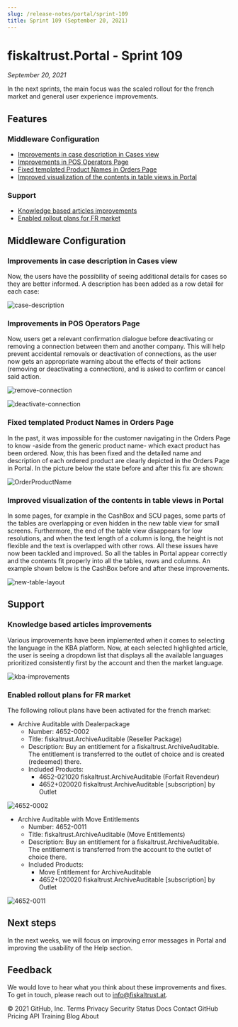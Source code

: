 ```yaml
---
slug: /release-notes/portal/sprint-109
title: Sprint 109 (September 20, 2021)
---
```


# fiskaltrust.Portal - Sprint 109
_September 20, 2021_

In the next sprints, the main focus was the scaled rollout for the french market and general user experience improvements.

## Features

### Middleware Configuration

- [Improvements in case description in Cases view](#improvements-in-case-description-in-cases-view)
- [Improvements in POS Operators Page](#improvements-in-pos-operators-page)
- [Fixed templated Product Names in Orders Page](#fixed-templated-product-names-in-orders-page)
- [Improved visualization of the contents in table views in Portal](#improved-visualization-of-the-contents-in-table-views-in-portal)

### Support
- [Knowledge based articles improvements](#knowledge-based-articles-improvements)
- [Enabled rollout plans for FR market](#enabled-rollout-plans-for-fr-market)

## Middleware Configuration

### Improvements in case description in Cases view

Now, the users have the possibility of seeing additional details for cases so they are better informed. A description has been added as a row detail for each case:

![case-description](images/sprint-109/case-description.png)

### Improvements in POS Operators Page

Now, users get a relevant confirmation dialogue before deactivating or removing a connection between them and another company. This will help prevent accidental removals or deactivation of connections, as the user now gets an appropriate warning about the effects of their actions (removing or deactivating a connection), and is asked to confirm or cancel said action.

![remove-connection](images/sprint-109/remove-connection.png)

![deactivate-connection](images/sprint-109/deactivate-connection.png)

### Fixed templated Product Names in Orders Page

In the past, it was impossible for the customer navigating in the Orders Page to know -aside from the generic product name- which exact product has been ordered. 
Now, this has been fixed and the detailed name and description of each ordered product are clearly depicted in the Orders Page in Portal. In the picture below the state before and after this fix are shown:

![OrderProductName](images/sprint-109/OrderProductName.png)

### Improved visualization of the contents in table views in Portal

In some pages, for example in the CashBox and SCU pages, some parts of the tables are overlapping or even hidden in the new table view for small screens.
Furthermore, the end of the table view disappears for low resolutions, and when the text length of a column is long, the height is not flexible and the text is overlapped with other rows. 
All these issues have now been tackled and improved. So all the tables in Portal appear correctly and the contents fit properly into all the tables, rows and columns.
An example shown below is the CashBox before and after these improvements.

![new-table-layout](images/sprint-109/new-table-layout.png)

## Support

### Knowledge based articles improvements

Various improvements have been implemented when it comes to selecting the language in the KBA platform.  Now, at each selected highlighted article, the user is seeing a dropdown list that displays all the available languages prioritized consistently first by the account and then the market language. 

![kba-improvements](images/sprint-109/kba-improvements.png)

### Enabled rollout plans for FR market 

The following rollout plans have been activated for the french market:

- Archive Auditable with Dealerpackage
   - Number: 4652-0002 
   - Title: fiskaltrust.ArchiveAuditable (Reseller Package)
   - Description: Buy an entitlement for a fiskaltrust.ArchiveAuditable. The entitlement is transferred to the outlet of choice and is created (redeemed) there.
   - Included Products:
     - 4652-021020 fiskaltrust.ArchiveAuditable (Forfait Revendeur)
     - 4652+020020 fiskaltrust.ArchiveAuditable [subscription] by Outlet

![4652-0002](images/sprint-109/4652-0002.png)

- Archive Auditable with Move Entitlements
   - Number: 4652-0011 
   - Title: fiskaltrust.ArchiveAuditable (Move Entitlements)
   - Description: Buy an entitlement for a fiskaltrust.ArchiveAuditable. The entitlement is transferred from the account to the outlet of choice there.
   - Included Products:
     - Move Entitlement for ArchiveAuditable
     - 4652+020020 fiskaltrust.ArchiveAuditable [subscription] by Outlet

![4652-0011](images/sprint-109/4652-0011.png)

## Next steps
In the next weeks, we will focus on improving error messages in Portal and improving the usability of the Help section. 

## Feedback
We would love to hear what you think about these improvements and fixes. To get in touch, please reach out to [info@fiskaltrust.at](mailto:info@fiskaltrust.at).

© 2021 GitHub, Inc.
Terms
Privacy
Security
Status
Docs
Contact GitHub
Pricing
API
Training
Blog
About
